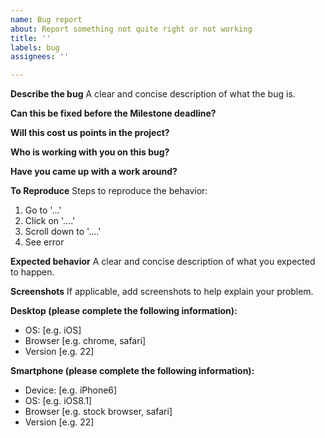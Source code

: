 ```yaml
---
name: Bug report
about: Report something not quite right or not working
title: ''
labels: bug
assignees: ''

---
```


**Describe the bug**
A clear and concise description of what the bug is.
<!-- Add link to the related task/issue on github -->

**Can this be fixed before the Milestone deadline?**

**Will this cost us points in the project?**

**Who is working with you on this bug?**

**Have you came up with a work around?**
<!-- If not then tag @cherylfong -->

**To Reproduce**
Steps to reproduce the behavior:
1. Go to '...'
2. Click on '....'
3. Scroll down to '....'
4. See error

**Expected behavior**
A clear and concise description of what you expected to happen.

**Screenshots**
If applicable, add screenshots to help explain your problem.

**Desktop (please complete the following information):**
 - OS: [e.g. iOS]
 - Browser [e.g. chrome, safari]
 - Version [e.g. 22]

**Smartphone (please complete the following information):**
 - Device: [e.g. iPhone6]
 - OS: [e.g. iOS8.1]
 - Browser [e.g. stock browser, safari]
 - Version [e.g. 22]
